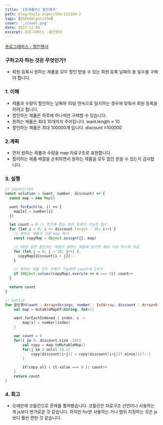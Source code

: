 ```yaml
---
title: '[문제풀이] 할인행사'
path: blog/daily-algorithm-221104-2
tags: [DSAndAlgorithm]
cover: './cover.png'
date: 2022-11-04
excerpt: 프로그래머스 -할인행사
---
```


[프로그래머스 - 할인행사](https://school.programmers.co.kr/learn/courses/30/lessons/131127)

### 구하고자 하는 것은 무엇인가?

- 회원 등록시 원하는 제품을 모두 할인 받을 수 있는 회원 등록 날짜의 총 일수를 구해야 합니다.

### 1. 이해

- 제품과 수량이 할인하는 날짜와 10일 연속으로 일치하는 경우에 맞춰서 회원 등록을 하려고 합니다.
- 할인하는 제품은 하루에 하나씩만 구매할 수 있습니다.
- 원하는 제품은 최대 10개까지 주어집니다. want.length ≤ 10
- 할인하는 제품은 최대 100000개 입니다. discount ≤100000

### 2.계획

- 먼저 원하는 제품과 수량을 map 자료구조로 표현합니다.
- 할이하는 제품 배열을 순회하면서 원하는 제품을 모두 할인 받을 수 있는지 검사합니다.

### 3. 실행

```jsx
// javascript
const solution = (want, number, discount) => {
  const map = new Map()

  want.forEach((e, i) => {
    map[e] = number[i]
  })

  let count = 0 // 조건에 맞는 회원 등록이 가능한 일수
  for (let i = 0; i <= discount.length - 10; i++) {
    // 원하는 제품과 수량 map 복사
    const copyMap = Object.assign({}, map)

    // 10일 동안 할인하는 제품이 원하는 제품에 있으면 해당 수량 하나씩 차감
    for (let j = 0; j < 10; j++) {
      copyMap[discount[i + j]]--
    }

    // 원하는 제품 모두 구매가 가능하면 count에 1추가
    if (Object.values(copyMap).every(e => e === 0)) count++
  }

  return count
}
```

```kotlin
// kotlin
fun 할인행사(want : Array<String>, number : IntArray, discount : Array<String>): Int {
    val map = mutableMapOf<String, Int>()

    want.forEachIndexed { index, s ->
        map[s] = number[index]
    }

    var count = 0
    for(i in 0..discount.size -10){
        val copy = map.toMutableMap()
        for(j in 0 until 10 ){
            copy[discount[i+j]] = copy[discount[i+j]]?.minus(1)?:-1
        }

        if(copy.all { it.value === 0 }) count++
    }
    return count
}
```

### 4. 회고

- 오래만에 코틀린으로 문제를 풀어봤습니다. 코틀린은 자료구조 선언이나 사용하는게 js보다 번거로운 것 같습니다. 하지만 for문 사용하는 거나 범위 지정하는 것은 js보다 훨씬 편한 것 같습니다.
